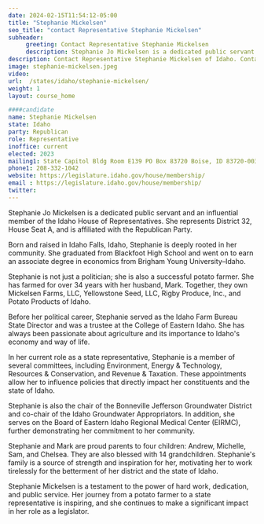 ```yaml
---
date: 2024-02-15T11:54:12-05:00
title: "Stephanie Mickelsen"
seo_title: "contact Representative Stephanie Mickelsen"
subheader:
     greeting: Contact Representative Stephanie Mickelsen
     description: Stephanie Jo Mickelsen is a dedicated public servant and an influential member of the Idaho House of Representatives. She represents District 32, House Seat A, and is affiliated with the Republican Party.
description: Contact Representative Stephanie Mickelsen of Idaho. Contact information for Stephanie Mickelsen includes email address, phone number, and mailing address.
image: stephanie-mickelsen.jpeg
video:
url:  /states/idaho/stephanie-mickelsen/
weight: 1
layout: course_home

####candidate
name: Stephanie Mickelsen
state: Idaho
party: Republican
role: Representative
inoffice: current
elected: 2023
mailing1: State Capitol Bldg Room E139 PO Box 83720 Boise, ID 83720-0038
phone1: 208-332-1042
website: https://legislature.idaho.gov/house/membership/
email : https://legislature.idaho.gov/house/membership/
twitter:
---
```


Stephanie Jo Mickelsen is a dedicated public servant and an influential member of the Idaho House of Representatives. She represents District 32, House Seat A, and is affiliated with the Republican Party.

Born and raised in Idaho Falls, Idaho, Stephanie is deeply rooted in her community. She graduated from Blackfoot High School and went on to earn an associate degree in economics from Brigham Young University–Idaho.

Stephanie is not just a politician; she is also a successful potato farmer. She has farmed for over 34 years with her husband, Mark. Together, they own Mickelsen Farms, LLC, Yellowstone Seed, LLC, Rigby Produce, Inc., and Potato Products of Idaho.

Before her political career, Stephanie served as the Idaho Farm Bureau State Director and was a trustee at the College of Eastern Idaho. She has always been passionate about agriculture and its importance to Idaho's economy and way of life.

In her current role as a state representative, Stephanie is a member of several committees, including Environment, Energy & Technology, Resources & Conservation, and Revenue & Taxation. These appointments allow her to influence policies that directly impact her constituents and the state of Idaho.

Stephanie is also the chair of the Bonneville Jefferson Groundwater District and co-chair of the Idaho Groundwater Appropriators. In addition, she serves on the Board of Eastern Idaho Regional Medical Center (EIRMC), further demonstrating her commitment to her community.

Stephanie and Mark are proud parents to four children: Andrew, Michelle, Sam, and Chelsea. They are also blessed with 14 grandchildren. Stephanie's family is a source of strength and inspiration for her, motivating her to work tirelessly for the betterment of her district and the state of Idaho.

Stephanie Mickelsen is a testament to the power of hard work, dedication, and public service. Her journey from a potato farmer to a state representative is inspiring, and she continues to make a significant impact in her role as a legislator.
